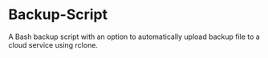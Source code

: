 # Backup-Script
A Bash backup script with an option to automatically upload backup file to a cloud service using rclone.
